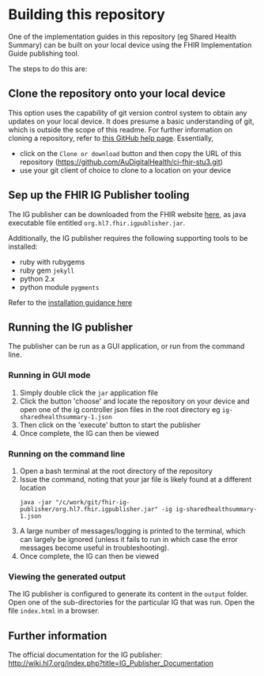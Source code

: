 # Building this repository

One of the implementation guides in this repository (eg Shared Health Summary) can be built on your local device using the FHIR Implementation Guide publishing tool.

The steps to do this are:

## Clone the repository onto your local device
This option uses the capability of git version control system to obtain any updates on your local device. It does presume a basic understanding of git, which is outside the scope of this readme. For further information on cloning a repository, refer to [this GitHub help page](https://help.github.com/en/articles/cloning-a-repository). Essentially, 
* click on the `Clone or download` button and then copy the URL of this repository (https://github.com/AuDigitalHealth/ci-fhir-stu3.git)
* use your git client of choice to clone to a location on your device

## Sep up the FHIR IG Publisher tooling
The IG publisher can be downloaded from the FHIR website [here](http://build.fhir.org/downloads.html), as java executable file entitled `org.hl7.fhir.igpublisher.jar`.

Additionally, the IG publisher requires the following supporting tools to be installed:
- ruby with rubygems
- ruby gem `jekyll`
- python 2.x
- python module `pygments`

Refer to the [installation guidance here](http://wiki.hl7.org/index.php?title=IG_Publisher_Documentation#Installing)

## Running the IG publisher
The publisher can be run as a GUI application, or run from the command line. 

### Running in GUI mode
1. Simply double click the `jar` application file
1. Click the button 'choose' and locate the repository on your device and open one of the ig controller json files in the root directory eg `ig-sharedhealthsummary-1.json`
1. Then click on the 'execute' button to start the publisher
1. Once complete, the IG can then be viewed

### Running on the command line
1. Open a bash terminal at the root directory of the repository
1. Issue the command, noting that your jar file is likely found at a different location
    ```
    java -jar "/c/work/git/fhir-ig-publisher/org.hl7.fhir.igpublisher.jar" -ig ig-sharedhealthsummary-1.json
    ```
1. A large number of messages/logging is printed to the terminal, which can largely be ignored (unless it fails to run in which case the error messages become useful in troubleshooting).
1. Once complete, the IG can then be viewed

### Viewing the generated output
The IG publisher is configured to generate its content in the `output` folder. Open one of the sub-directories for the particular IG that was run.
Open the file `index.html` in a browser.

## Further information
The official documentation for the IG publisher: http://wiki.hl7.org/index.php?title=IG_Publisher_Documentation